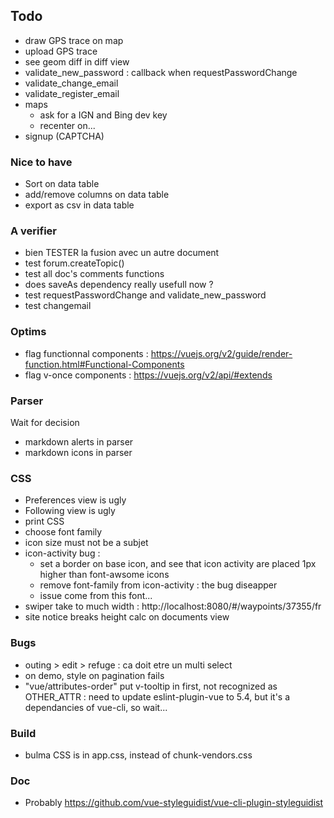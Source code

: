 

## Todo

* draw GPS trace on map
* upload GPS trace
* see geom diff in diff view
* validate_new_password : callback when requestPasswordChange
* validate_change_email
* validate_register_email
* maps
    * ask for a IGN and Bing dev key
    * recenter on...
* signup (CAPTCHA)

### Nice to have

* Sort on data table
* add/remove columns on data table
* export as csv in data table

### A verifier

* bien TESTER la fusion avec un autre document
* test forum.createTopic()
* test all doc's comments functions
* does saveAs dependency really usefull now ?
* test requestPasswordChange and validate_new_password
* test changemail

### Optims

* flag functionnal components : https://vuejs.org/v2/guide/render-function.html#Functional-Components
* flag v-once components : https://vuejs.org/v2/api/#extends

### Parser

Wait for decision

* markdown alerts in parser
* markdown icons in parser

### CSS

* Preferences view is ugly
* Following view is ugly
* print CSS
* choose font family
* icon size must not be a subjet
* icon-activity bug :
  * set a border on base icon, and see that icon activity are placed 1px higher
    than font-awsome icons
  * remove font-family from icon-activity : the bug diseapper
  * issue come from this font...
* swiper take to much width : http://localhost:8080/#/waypoints/37355/fr
* site notice breaks height calc on documents view

### Bugs
* outing > edit > refuge : ca doit etre un multi select
* on demo, style on pagination fails
* "vue/attributes-order" put v-tooltip in first, not recognized as OTHER_ATTR :
     need to update eslint-plugin-vue to 5.4, but it's a dependancies of vue-cli, so wait...

### Build

* bulma CSS is in app.css, instead of chunk-vendors.css

### Doc

* Probably https://github.com/vue-styleguidist/vue-cli-plugin-styleguidist
